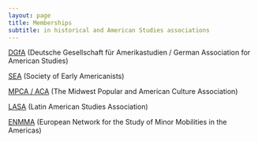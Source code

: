 ```yaml
---
layout: page
title: Memberships
subtitle: in historical and American Studies associations
---
```

<p><a href="http://dgfa.de" target="_blank">DGfA</a> (Deutsche Gesellschaft für Amerikastudien / German Association for American Studies)</p>
<p><a href="https://www.societyofearlyamericanists.org" target="_blank">SEA</a> (Society of Early Americanists)</p>
<p><a href="http://mpcaaca.org" target="_blank">MPCA / ACA</a> (The Midwest Popular and American Culture Association)</p>
<p><a href="http://lasa.international.pitt.edu/eng/">LASA</a> (Latin American Studies Association)</p>
<p><a href="http://enmma.org/" target="_blank">ENMMA</a> (European Network for the Study of Minor Mobilities in the Americas)</p>
